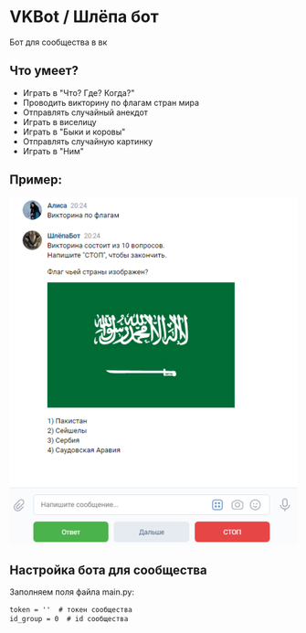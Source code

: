 # VKBot / Шлёпа бот
Бот для сообщества в вк
## Что умеет?
- Играть в "Что? Где? Когда?"
- Проводить викторину по флагам стран мира
- Отправлять случайный анекдот
- Играть в виселицу
- Играть в "Быки и коровы"
- Отправлять случайную картинку
- Играть в "Ним"
## Пример:
[![Перейти к сообществу](https://github.com/alisa345/Yekaterinburg-Galtsova/blob/master/screen_shlepa.PNG)](https://vk.com/club203895035)
## Настройка бота для сообщества
Заполняем поля файла main.py:
```
token = ''  # токен сообщества
id_group = 0  # id сообщества
```

